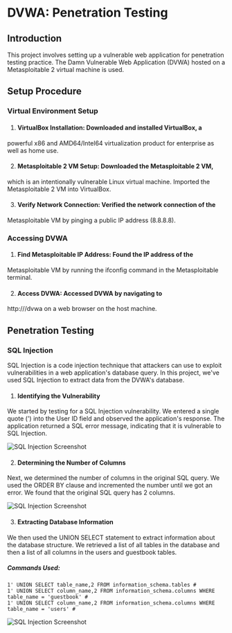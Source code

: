 # DVWA: Penetration Testing

## Introduction

This project involves setting up a vulnerable web application for 
penetration testing practice. The Damn Vulnerable Web Application (DVWA) 
hosted on a Metasploitable 2 virtual machine is used.

## Setup Procedure

### Virtual Environment Setup

1. #### VirtualBox Installation: Downloaded and installed VirtualBox, a 
powerful x86 and AMD64/Intel64 virtualization product for enterprise as 
well as home use.

2. #### Metasploitable 2 VM Setup: Downloaded the Metasploitable 2 VM, 
which is an intentionally vulnerable Linux virtual machine. Imported the 
Metasploitable 2 VM into VirtualBox.

3. #### Verify Network Connection: Verified the network connection of the 
Metasploitable VM by pinging a public IP address (8.8.8.8).

### Accessing DVWA

1. #### Find Metasploitable IP Address: Found the IP address of the 
Metasploitable VM by running the ifconfig command in the Metasploitable 
terminal.

2. #### Access DVWA: Accessed DVWA by navigating to 
http://<metasploitable-ip-address>/dvwa on a web browser on the host 
machine.


## Penetration Testing

### SQL Injection
SQL Injection is a code injection technique that attackers can use to exploit vulnerabilities in a web application's database query. In this project, we've used SQL Injection to extract data from the DVWA's database.

1. #### Identifying the Vulnerability
We started by testing for a SQL Injection vulnerability. We entered a single quote (') into the User ID field and observed the application's response. The application returned a SQL error message, indicating that it is vulnerable to SQL Injection.

![SQL Injection Screenshot]('https://user-images.githubusercontent.com/86708110/256084274-161ec019-8b2f-4ff0-bde8-88d521019003.png')

2. #### Determining the Number of Columns
Next, we determined the number of columns in the original SQL query. We used the ORDER BY clause and incremented the number until we got an error. We found that the original SQL query has 2 columns.

![SQL Injection Screenshot]('https://user-images.githubusercontent.com/86708110/256084282-1d965870-994e-4bf3-af82-18e44b7f1b87.png')

3. #### Extracting Database Information
We then used the UNION SELECT statement to extract information about the database structure. We retrieved a list of all tables in the database and then a list of all columns in the users and guestbook tables.

##### Commands Used:
```
1' UNION SELECT table_name,2 FROM information_schema.tables #
1' UNION SELECT column_name,2 FROM information_schema.columns WHERE table_name = 'guestbook' #
1' UNION SELECT column_name,2 FROM information_schema.columns WHERE table_name = 'users' #
```

![SQL Injection Screenshot]("https://user-images.githubusercontent.com/86708110/256084300-bfb77880-04a3-4005-ab35-fc073d1fde9d.png")